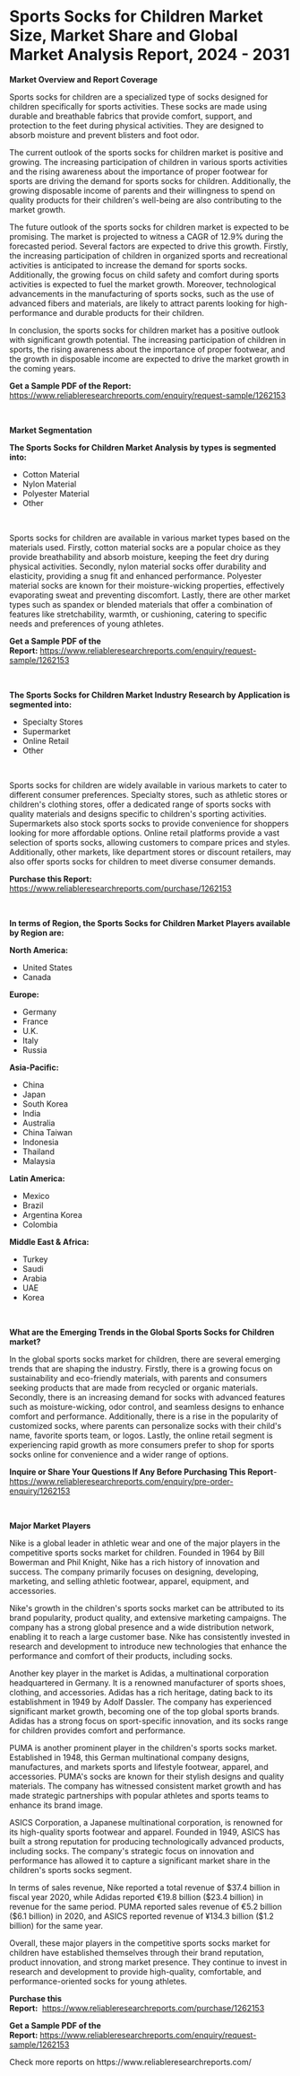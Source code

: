 <p><h1>Sports Socks for Children Market Size, Market Share and Global Market Analysis Report, 2024 - 2031</h1></p><p><strong>Market Overview and Report Coverage</strong></p>
<p><p>Sports socks for children are a specialized type of socks designed for children specifically for sports activities. These socks are made using durable and breathable fabrics that provide comfort, support, and protection to the feet during physical activities. They are designed to absorb moisture and prevent blisters and foot odor.</p><p>The current outlook of the sports socks for children market is positive and growing. The increasing participation of children in various sports activities and the rising awareness about the importance of proper footwear for sports are driving the demand for sports socks for children. Additionally, the growing disposable income of parents and their willingness to spend on quality products for their children's well-being are also contributing to the market growth.</p><p>The future outlook of the sports socks for children market is expected to be promising. The market is projected to witness a CAGR of 12.9% during the forecasted period. Several factors are expected to drive this growth. Firstly, the increasing participation of children in organized sports and recreational activities is anticipated to increase the demand for sports socks. Additionally, the growing focus on child safety and comfort during sports activities is expected to fuel the market growth. Moreover, technological advancements in the manufacturing of sports socks, such as the use of advanced fibers and materials, are likely to attract parents looking for high-performance and durable products for their children.</p><p>In conclusion, the sports socks for children market has a positive outlook with significant growth potential. The increasing participation of children in sports, the rising awareness about the importance of proper footwear, and the growth in disposable income are expected to drive the market growth in the coming years.</p></p>
<p><strong>Get a Sample PDF of the Report:</strong> <a href="https://www.reliableresearchreports.com/enquiry/request-sample/1262153">https://www.reliableresearchreports.com/enquiry/request-sample/1262153</a></p>
<p>&nbsp;</p>
<p><strong>Market Segmentation</strong></p>
<p><strong>The Sports Socks for Children Market Analysis by types is segmented into:</strong></p>
<p><ul><li>Cotton Material</li><li>Nylon Material</li><li>Polyester Material</li><li>Other</li></ul></p>
<p>&nbsp;</p>
<p><p>Sports socks for children are available in various market types based on the materials used. Firstly, cotton material socks are a popular choice as they provide breathability and absorb moisture, keeping the feet dry during physical activities. Secondly, nylon material socks offer durability and elasticity, providing a snug fit and enhanced performance. Polyester material socks are known for their moisture-wicking properties, effectively evaporating sweat and preventing discomfort. Lastly, there are other market types such as spandex or blended materials that offer a combination of features like stretchability, warmth, or cushioning, catering to specific needs and preferences of young athletes.</p></p>
<p><strong>Get a Sample PDF of the Report:</strong>&nbsp;<a href="https://www.reliableresearchreports.com/enquiry/request-sample/1262153">https://www.reliableresearchreports.com/enquiry/request-sample/1262153</a></p>
<p>&nbsp;</p>
<p><strong>The Sports Socks for Children Market Industry Research by Application is segmented into:</strong></p>
<p><ul><li>Specialty Stores</li><li>Supermarket</li><li>Online Retail</li><li>Other</li></ul></p>
<p>&nbsp;</p>
<p><p>Sports socks for children are widely available in various markets to cater to different consumer preferences. Specialty stores, such as athletic stores or children's clothing stores, offer a dedicated range of sports socks with quality materials and designs specific to children's sporting activities. Supermarkets also stock sports socks to provide convenience for shoppers looking for more affordable options. Online retail platforms provide a vast selection of sports socks, allowing customers to compare prices and styles. Additionally, other markets, like department stores or discount retailers, may also offer sports socks for children to meet diverse consumer demands.</p></p>
<p><strong>Purchase this Report:</strong>&nbsp; <a href="https://www.reliableresearchreports.com/purchase/1262153">https://www.reliableresearchreports.com/purchase/1262153</a></p>
<p>&nbsp;</p>
<p><strong>In terms of Region, the Sports Socks for Children Market Players available by Region are:</strong></p>
<p>
    <p> <strong> North America: </strong>
        <ul>
            <li>United States</li>
            <li>Canada</li>
        </ul>
        </p> 
    <p> <strong> Europe: </strong>
        <ul>
            <li>Germany</li>
            <li>France</li>
            <li>U.K.</li>
            <li>Italy</li>
            <li>Russia</li>
        </ul>
        </p> 
    <p> <strong> Asia-Pacific: </strong>
        <ul>
            <li>China</li>
            <li>Japan</li>
            <li>South Korea</li>
            <li>India</li>
            <li>Australia</li>
            <li>China Taiwan</li>
            <li>Indonesia</li>
            <li>Thailand</li>
            <li>Malaysia</li>
        </ul>
        </p> 
    <p> <strong> Latin America: </strong>
        <ul>
            <li>Mexico</li>
            <li>Brazil</li>
            <li>Argentina Korea</li>
            <li>Colombia</li>
        </ul>
        </p> 
    <p> <strong> Middle East & Africa: </strong>
        <ul>
            <li>Turkey</li>
            <li>Saudi</li>
            <li>Arabia</li>
            <li>UAE</li>
            <li>Korea</li>
        </ul>
    </p>
    </p>
<p>&nbsp;</p>
<p><strong>What are the Emerging Trends in the Global Sports Socks for Children market?</strong></p>
<p><p>In the global sports socks market for children, there are several emerging trends that are shaping the industry. Firstly, there is a growing focus on sustainability and eco-friendly materials, with parents and consumers seeking products that are made from recycled or organic materials. Secondly, there is an increasing demand for socks with advanced features such as moisture-wicking, odor control, and seamless designs to enhance comfort and performance. Additionally, there is a rise in the popularity of customized socks, where parents can personalize socks with their child's name, favorite sports team, or logos. Lastly, the online retail segment is experiencing rapid growth as more consumers prefer to shop for sports socks online for convenience and a wider range of options.</p></p>
<p><strong>Inquire or Share Your Questions If Any Before Purchasing This Report</strong>- <a href="https://www.reliableresearchreports.com/enquiry/pre-order-enquiry/1262153">https://www.reliableresearchreports.com/enquiry/pre-order-enquiry/1262153</a></p>
<p>&nbsp;</p>
<p><strong>Major Market Players</strong></p>
<p><p>Nike is a global leader in athletic wear and one of the major players in the competitive sports socks market for children. Founded in 1964 by Bill Bowerman and Phil Knight, Nike has a rich history of innovation and success. The company primarily focuses on designing, developing, marketing, and selling athletic footwear, apparel, equipment, and accessories.</p><p>Nike's growth in the children's sports socks market can be attributed to its brand popularity, product quality, and extensive marketing campaigns. The company has a strong global presence and a wide distribution network, enabling it to reach a large customer base. Nike has consistently invested in research and development to introduce new technologies that enhance the performance and comfort of their products, including socks.</p><p>Another key player in the market is Adidas, a multinational corporation headquartered in Germany. It is a renowned manufacturer of sports shoes, clothing, and accessories. Adidas has a rich heritage, dating back to its establishment in 1949 by Adolf Dassler. The company has experienced significant market growth, becoming one of the top global sports brands. Adidas has a strong focus on sport-specific innovation, and its socks range for children provides comfort and performance.</p><p>PUMA is another prominent player in the children's sports socks market. Established in 1948, this German multinational company designs, manufactures, and markets sports and lifestyle footwear, apparel, and accessories. PUMA's socks are known for their stylish designs and quality materials. The company has witnessed consistent market growth and has made strategic partnerships with popular athletes and sports teams to enhance its brand image.</p><p>ASICS Corporation, a Japanese multinational corporation, is renowned for its high-quality sports footwear and apparel. Founded in 1949, ASICS has built a strong reputation for producing technologically advanced products, including socks. The company's strategic focus on innovation and performance has allowed it to capture a significant market share in the children's sports socks segment.</p><p>In terms of sales revenue, Nike reported a total revenue of $37.4 billion in fiscal year 2020, while Adidas reported €19.8 billion ($23.4 billion) in revenue for the same period. PUMA reported sales revenue of €5.2 billion ($6.1 billion) in 2020, and ASICS reported revenue of ¥134.3 billion ($1.2 billion) for the same year.</p><p>Overall, these major players in the competitive sports socks market for children have established themselves through their brand reputation, product innovation, and strong market presence. They continue to invest in research and development to provide high-quality, comfortable, and performance-oriented socks for young athletes.</p></p>
<p><strong>Purchase this Report:</strong>&nbsp;&nbsp;<a href="https://www.reliableresearchreports.com/purchase/1262153">https://www.reliableresearchreports.com/purchase/1262153</a></p>
<p></p>
<p><strong>Get a Sample PDF of the Report:</strong>&nbsp;<a href="https://www.reliableresearchreports.com/enquiry/request-sample/1262153">https://www.reliableresearchreports.com/enquiry/request-sample/1262153</a></p>
<p>Check more reports on https://www.reliableresearchreports.com/</p>